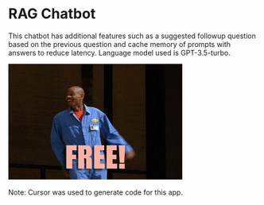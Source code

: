 # RAG Chatbot

This chatbot has additional features such as a suggested followup question based on the previous question and cache memory of prompts with answers to reduce latency. Language model used is GPT-3.5-turbo.

![Demo](https://github.com/burning-river/rag_chatbot/blob/main/demo/giphy.gif)

Note: Cursor was used to generate code for this app.

